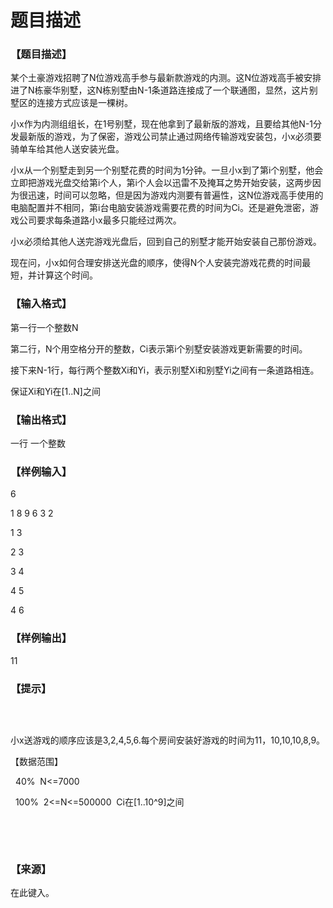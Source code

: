# 题目描述


<h3>
【题目描述】
</h3>
<p>
某个土豪游戏招聘了N位游戏高手参与最新款游戏的内测。这N位游戏高手被安排进了N栋豪华别墅，这N栋别墅由N-1条道路连接成了一个联通图，显然，这片别墅区的连接方式应该是一棵树。
</p>
<p>
小x作为内测组组长，在1号别墅，现在他拿到了最新版的游戏，且要给其他N-1分发最新版的游戏，为了保密，游戏公司禁止通过网络传输游戏安装包，小x必须要骑单车给其他人送安装光盘。    
</p>
<p>
小x从一个别墅走到另一个别墅花费的时间为1分钟。一旦小x到了第i个别墅，他会立即把游戏光盘交给第i个人，第i个人会以迅雷不及掩耳之势开始安装，这两步因为很迅速，时间可以忽略，但是因为游戏内测要有普遍性，这N位游戏高手使用的电脑配置并不相同，第i台电脑安装游戏需要花费的时间为Ci。还是避免泄密，游戏公司要求每条道路小x最多只能经过两次。
</p>
<p>
小x必须给其他人送完游戏光盘后，回到自己的别墅才能开始安装自己那份游戏。
</p>
<p>
现在问，小x如何合理安排送光盘的顺序，使得N个人安装完游戏花费的时间最短，并计算这个时间。
</p>
<h3>
【输入格式】
</h3>
<p>
第一行一个整数N
</p>
<p>
第二行，N个用空格分开的整数，Ci表示第i个别墅安装游戏更新需要的时间。
</p>
<p>
接下来N-1行，每行两个整数Xi和Yi，表示别墅Xi和别墅Yi之间有一条道路相连。
</p>
<p>
保证Xi和Yi在[1..N]之间
</p>
<h3>
【输出格式】
</h3>
<p>
一行 一个整数
</p>
<h3>
【样例输入】
</h3>
<p>
</p><p>
6
</p>
<p>
1 8 9 6 3 2
</p>
<p>
1 3
</p>
<p>
2 3
</p>
<p>
3 4
</p>
<p>
4 5
</p>
<p>
4 6
</p>
<p></p>
<h3>
【样例输出】
</h3>
<p>
11
</p>
<h3>
【提示】
</h3>
<p>
<br/>
</p>
<p>
<img src="/upload/image/20160415/20160415135946_41190.jpg" alt=""/> 
</p>
<p>
小x送游戏的顺序应该是3,2,4,5,6.每个房间安装好游戏的时间为11，10,10,10,8,9。
</p>
<p>
【数据范围】
</p>
<p>
  40%  N&lt;=7000
</p>
<p>
  100%  2&lt;=N&lt;=500000  Ci在[1..10^9]之间
</p>
<p>
<br/>
</p>
<p>
<br/>
</p>
<h3>
【来源】
</h3>
<p>
在此键入。
</p>
